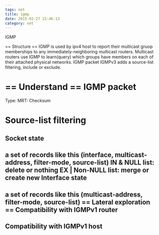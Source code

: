 ```yaml
---
tags: net
title: igmp
date: 2015-02-27 15:46:13
category: net
---
```

IGMP

== Structure ==
IGMP is used by ipv4 host to report their multicast gruop memberships to 
any immediately-neighboring multicast routers.
Multicast routers use IGMP to learn(query) which groups have members on each 
of their attached physical networks.
IGMP packet
IGMPv3 adds a source-list filtering, include or exclude.


== Understand ==
IGMP packet
===========
Type:
MRT:
Checksum

Source-list filtering
====================
Socket state
------------
a set of records like this  (interface, multicast-address, filter-mode, source-list)
IN & NULL list: delete or nothing
EX | Non-NULL list: merge or create new
Interface state
---------------
a set of  records like this  (multicast-address, filter-mode, source-list)
== Lateral exploration ==
Compatibility with IGMPv1 router
--------------------------------

Compatibility with IGMPv1 host
------------------------------
